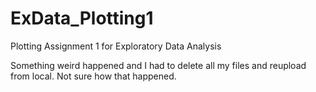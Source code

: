 # ExData_Plotting1
Plotting Assignment 1 for Exploratory Data Analysis

Something weird happened and I had to delete all my files and reupload from local. Not sure how that happened.
